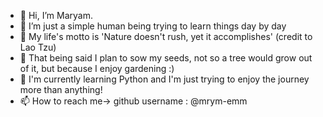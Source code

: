 - 👋 Hi, I’m Maryam.
- 🌱 I’m just a simple human being trying to learn things day by day
- 🌱 My life's motto is 'Nature doesn't rush, yet it accomplishes' (credit to Lao Tzu)
- 🌱 That being said I plan to sow my seeds, not so a tree would grow out of it, but because I enjoy gardening :)
- 🐍 I'm currently learning Python and I'm just trying to enjoy the journey more than anything!
- 📫 How to reach me-> github username : @mrym-emm


<!---
mrym-emm/mrym-emm is a ✨ special ✨ repository because its `README.md` (this file) appears on your GitHub profile.
You can click the Preview link to take a look at your changes.
--->

